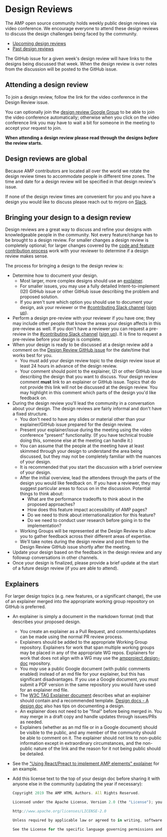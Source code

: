 # Design Reviews

The AMP open source community holds weekly public design reviews via video conference. We encourage everyone to attend these design reviews to discuss the design challenges being faced by the community.

- [Upcoming design reviews](https://github.com/ampproject/amphtml/labels/Type%3A%20Design%20Review)
- [Past design reviews](https://github.com/ampproject/amphtml/issues?q=label%3A%22Type%3A+Design+Review%22+is%3Aclosed)

The GitHub issue for a given week's design review will have links to the designs being discussed that week. When the design review is over notes from the discussion will be posted to the GitHub issue.

## Attending a design review

To join a design review, follow the link for the video conference in the Design Review issue.

You can optionally join the [design review Google Group](https://groups.google.com/a/ampproject.org/forum/#!forum/amp-design-review) to be able to join the video conference automatically; otherwise when you click on the video conference link you may have to wait a bit for someone in the meeting to accept your request to join.

**When attending a design review please read through the designs _before_ the review starts.**

## Design reviews are global

Because AMP contributors are located all over the world we rotate the design review times to accommodate people in different time zones. The time and date for a design review will be specified in that design review's issue.

If none of the design review times are convenient for you and you have a design you would like to discuss please reach out to mrjoro on [Slack](https://github.com/ampproject/amphtml/blob/master/CONTRIBUTING.md#discussion-channels).

## Bringing your design to a design review

Design reviews are a great way to discuss and refine your designs with knowledgeable people in the community. Not every feature/change has to be brought to a design review. For smaller changes a design review is completely optional; for larger changes covered by the [code and feature contribution process](https://github.com/ampproject/amphtml/blob/master/contributing/contributing-code.md) work with your reviewer to determine if a design review makes sense.

The process for bringing a design to the design review is:

- Determine how to document your design.
  - Most larger, more complex designs should use an [explainer](#explainers).
  - For smaller issues, you may use a fully detailed Intent-to-implement (I2I) GitHub issue or other GitHub issue describing the problem and proposed solution.
  - If you aren't sure which option you should use to document your design, ask your reviewer or the [#contributing Slack channel](https://amphtml.slack.com/messages/contributing/) ([sign up](https://bit.ly/amp-slack-signup)).
- Perform a design pre-review with your reviewer if you have one; they may include other people that know the areas your design affects in this pre-review as well. If you don't have a reviewer you can request a pre-review in the [#contributing Slack channel](https://amphtml.slack.com/messages/contributing) ([sign up](https://bit.ly/amp-slack-signup)). It is fine to request a pre-review before your design is complete.
- When your design is ready to be discussed at a design review add a comment on the [Design Review GitHub issue](https://github.com/ampproject/amphtml/labels/Type%3A%20Design%20Review) for the date/time that works best for you.
  - You must add your design review topic to the design review issue at least 24 hours in advance of the design review.
  - Your comment should point to the explainer, I2I or other GitHub issue describing the design that you want to discuss. Your design review comment **must** link to an explainer or GitHub issue. Topics that do not provide this link will not be discussed at the design review. You may highlight in this comment which parts of the design you'd like feedback on.
- During the design review you'll lead the community in a conversation about your design. The design reviews are fairly informal and don't have a fixed structure.
  - You don't need to have any slides or material other than your explainer/GitHub issue prepared for the design review.
  - Present your explainer/issue during the meeting using the video conference "present" functionality. (If you have technical trouble doing this, someone else at the meeting can handle it.)
  - You can assume that the people at the meeting have at least skimmed through your design to understand the area being discussed, but they may not be completely familiar with the nuances of your design.
  - It is recommended that you start the discussion with a brief overview of your design.
  - After the initial overview, lead the attendees through the parts of the design you would like feedback on. If you have a reviewer, they may suggest particular areas to focus on in the discussion. Potential things to think about:
    - What are the performance tradeoffs to think about in the proposed approaches?
    - How does this feature impact accessibility of AMP pages?
    - Do we need to think about internationalization for this feature?
    - Do we need to conduct user research before going in to the implementation?
  - Working Groups will be represented at the Design Review to allow you to gather feedback across their different areas of expertise.
  - We'll take notes during the design review and post them to the Design Review GitHub issue shortly after the meeting.
- Update your design based on the feedback in the design review and any followup conversations in other channels.
- Once your design is finalized, please provide a brief update at the start of a future design review (if you are able to attend).

## Explainers

For larger design topics (e.g. new features, or a significant change), the use of an explainer merged into the appropriate working group repository on GitHub is preferred.

- An explainer is simply a document in the markdown format (md) that describes your proposed design.
  - You create an explainer as a Pull Request, and comments/updates can be made using the normal PR review process.
  - Explainers should be added to the appropriate Working Group repository. Explainers for work that span multiple working groups may be placed in any of the appropriate WG repos. Explainers for work that does not align with a WG may use the [ampproject design-doc](https://github.com/ampproject/design-docs) repository.
  - You _may_ use a public Google document (with public comments enabled) instead of an md file for your explainer, but this has significant disadvantages. If you use a Google document, you _must_ submit a PDF version in the same repository you would have used for an explainer md file.
  - The [W3C TAG Explainer document](https://w3ctag.github.io/explainers) describes what an explainer should contain and a recommended template. [Design docs - A design doc](https://medium.com/@cramforce/design-docs-a-design-doc-a152f4484c6b) also has tips on documenting a design.
  - An explainer does not need to be "final" before being merged in. You may merge in a draft copy and handle updates through issues/PRs as needed.
  - Explainers (whether as an md file or in a Google document) should be visible to the public, and any member of the community should be able to comment on it. The explainer should not link to non-public information except in extraordinary circumstances, and the non-public nature of the link and the reason for it not being public should be detailed.
- See the ["Using React/Preact to implement AMP elements" explainer](https://github.com/ampproject/wg-bento/blob/master/react/explainer.md) for an example.
- Add this license text to the top of your design doc before sharing it with anyone else in the community (updating the year if necessary):

  ```js
  Copyright 2019 The AMP HTML Authors. All Rights Reserved.

  Licensed under the Apache License, Version 2.0 (the "License"); you may not use this file except in compliance with the License. You may obtain a copy of the License at

  http://www.apache.org/licenses/LICENSE-2.0

  Unless required by applicable law or agreed to in writing, software distributed under the License is distributed on an "AS-IS" BASIS, WITHOUT WARRANTIES OR CONDITIONS OF ANY KIND, either express or implied.

  See the License for the specific language governing permissions and limitations under the License.
  ```
